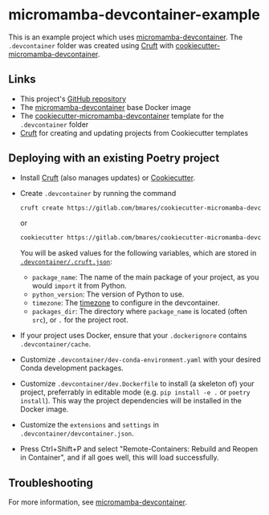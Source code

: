 # micromamba-devcontainer-example

This is an example project which uses [micromamba-devcontainer](https://github.com/maresb/micromamba-devcontainer). The `.devcontainer` folder was created using [Cruft](https://github.com/cruft/cruft) with [cookiecutter-micromamba-devcontainer](https://gitlab.com/bmares/cookiecutter-micromamba-devcontainer).

## Links

* This project's [GitHub repository](https://github.com/maresb/micromamba-devcontainer-example)
* The [micromamba-devcontainer](https://github.com/maresb/micromamba-devcontainer) base Docker image
* The [cookiecutter-micromamba-devcontainer](https://gitlab.com/bmares/cookiecutter-micromamba-devcontainer) template for the `.devcontainer` folder
* [Cruft](https://github.com/cruft/cruft) for creating and updating projects from Cookiecutter templates

## Deploying with an existing Poetry project

* Install [Cruft](https://github.com/cruft/cruft) (also manages updates) or [Cookiecutter](https://cookiecutter.readthedocs.io/en/stable/installation.html).
* Create `.devcontainer` by running the command

  ```bash
  cruft create https://gitlab.com/bmares/cookiecutter-micromamba-devcontainer
  ```

  or

  ```bash
  cookiecutter https://gitlab.com/bmares/cookiecutter-micromamba-devcontainer
  ```

  You will be asked values for the following variables, which are stored in [`.devcontainer/.cruft.json`](.devcontainer/.cruft.json):

  * `package_name`: The name of the main package of your project, as you would `import` it from Python.
  * `python_version`: The version of Python to use.
  * `timezone`: The [timezone](https://en.wikipedia.org/wiki/List_of_tz_database_time_zones) to configure in the devcontainer.
  * `packages_dir`: The directory where `package_name` is located (often `src`), or `.` for the project root.

* If your project uses Docker, ensure that your `.dockerignore` contains `.devcontainer/cache`.
* Customize `.devcontainer/dev-conda-environment.yaml` with your desired Conda development packages.
* Customize `.devcontainer/dev.Dockerfile` to install (a skeleton of) your project, preferrably in editable mode (e.g. `pip install -e .` or `poetry install`). This way the project dependencies will be installed in the Docker image.
* Customize the `extensions` and `settings` in `.devcontainer/devcontainer.json`.
* Press Ctrl+Shift+P and select "Remote-Containers: Rebuild and Reopen in Container", and if all goes well, this will load successfully.

## Troubleshooting

For more information, see [micromamba-devcontainer](https://github.com/maresb/micromamba-devcontainer#troubleshooting).
